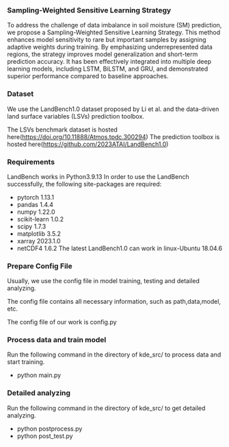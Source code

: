 ### Sampling-Weighted Sensitive Learning Strategy
To address the challenge of data imbalance in soil moisture (SM) prediction, we propose a Sampling-Weighted Sensitive Learning Strategy. This method enhances model sensitivity to rare but important samples by assigning adaptive weights during training. By emphasizing underrepresented data regions, the strategy improves model generalization and short-term prediction accuracy. It has been effectively integrated into multiple deep learning models, including LSTM, BiLSTM, and GRU, and demonstrated superior performance compared to baseline approaches.

### Dataset
We use the LandBench1.0 dataset proposed by Li et al. and the data-driven land surface variables (LSVs) prediction toolbox.

The LSVs benchmark dataset is hosted here(https://doi.org/10.11888/Atmos.tpdc.300294)
The prediction toolbox is hosted here(https://github.com/2023ATAI/LandBench1.0)

### Requirements
LandBench works in Python3.9.13
In order to use the LandBench successfully, the following site-packages are required:

- pytorch 1.13.1
- pandas 1.4.4
- numpy 1.22.0
- scikit-learn 1.0.2
- scipy 1.7.3
- matplotlib 3.5.2
- xarray 2023.1.0
- netCDF4 1.6.2
The latest LandBench1.0 can work in linux-Ubuntu 18.04.6

### Prepare Config File
Usually, we use the config file in model training, testing and detailed analyzing.

The config file contains all necessary information, such as path,data,model, etc.

The config file of our work is config.py

### Process data and train model
Run the following command in the directory of kde_src/ to process data and start training.
- python main.py 

### Detailed analyzing
Run the following command in the directory of kde_src/ to get detailed analyzing. 
- python postprocess.py
- python post_test.py 
